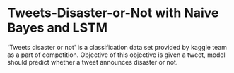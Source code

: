# Tweets-Disaster-or-Not with Naive Bayes and LSTM
'Tweets disaster or not' is a classification data set provided by kaggle team as a part of competition. Objective of this objective is given a tweet, model should predict whether a tweet announces disaster or not.
